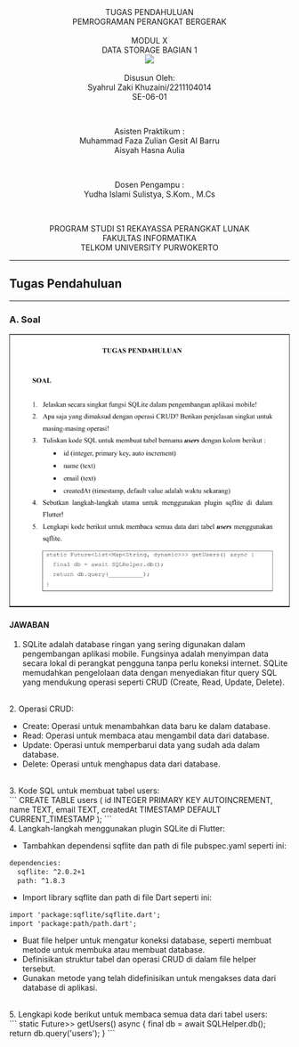 <div align="center">
TUGAS PENDAHULUAN <br>
PEMROGRAMAN PERANGKAT BERGERAK <br>
<br>
MODUL X <br>
DATA STORAGE BAGIAN 1 <br>
<img src="https://lac.telkomuniversity.ac.id/wp-content/uploads/2021/01/cropped-1200px-Telkom_University_Logo.svg-270x270.png" width="250px">

<br>

Disusun Oleh: <br>
Syahrul Zaki Khuzaini/2211104014 <br>
SE-06-01 <br>

<br>

Asisten Praktikum : <br>
Muhammad Faza Zulian Gesit Al Barru <br>
Aisyah Hasna Aulia <br>

<br>

Dosen Pengampu : <br>
Yudha Islami Sulistya, S.Kom., M.Cs <br>

<br>

PROGRAM STUDI S1 REKAYASSA PERANGKAT LUNAK <br>
FAKULTAS INFORMATIKA <br> 
TELKOM UNIVERSITY PURWOKERTO <br>

</div>

---
## Tugas Pendahuluan
---

### A. Soal <br>
![Soal_SS](/10_Data_Storage_Bagian_1/img/soal.png)<br>


#### JAWABAN <br>

1. SQLite adalah database ringan yang sering digunakan dalam pengembangan aplikasi mobile. Fungsinya adalah menyimpan data secara lokal di perangkat pengguna tanpa perlu koneksi internet. SQLite memudahkan pengelolaan data dengan menyediakan fitur query SQL yang mendukung operasi seperti CRUD (Create, Read, Update, Delete).
<br>
2. Operasi CRUD:<br>

- Create: Operasi untuk menambahkan data baru ke dalam database.
- Read: Operasi untuk membaca atau mengambil data dari database.
- Update: Operasi untuk memperbarui data yang sudah ada dalam database.
- Delete: Operasi untuk menghapus data dari database.
<br>
3. Kode SQL untuk membuat tabel users:<br>
```
CREATE TABLE users (
    id INTEGER PRIMARY KEY AUTOINCREMENT,
    name TEXT,
    email TEXT,
    createdAt TIMESTAMP DEFAULT CURRENT_TIMESTAMP
);
```
<br>
4. Langkah-langkah menggunakan plugin SQLite di Flutter:<br>

- Tambahkan dependensi sqflite dan path di file pubspec.yaml seperti ini:<br>
```
dependencies:
  sqflite: ^2.0.2+1
  path: ^1.8.3
```
- Import library sqflite dan path di file Dart seperti ini:<br>
```
import 'package:sqflite/sqflite.dart';
import 'package:path/path.dart';
```
- Buat file helper untuk mengatur koneksi database, seperti membuat metode untuk membuka atau membuat database.
- Definisikan struktur tabel dan operasi CRUD di dalam file helper tersebut.
- Gunakan metode yang telah didefinisikan untuk mengakses data dari database di aplikasi.
<br>
5. Lengkapi kode berikut untuk membaca semua data dari tabel users:<br>
```
static Future<List<Map<String, dynamic>>> getUsers() async {
    final db = await SQLHelper.db();
    return db.query('users');
}
```